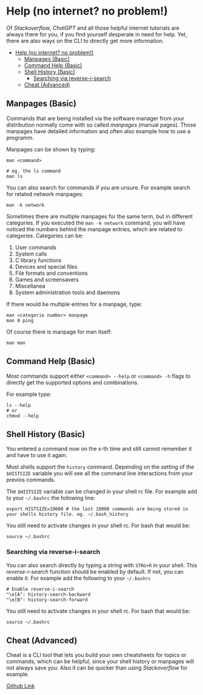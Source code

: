 # Help (no internet? no problem!)

Of _Stackoverflow_, _ChatGPT_ and all those helpful internet tutorials are always there for you, if you find yourself desperate in need for help. Yet, there are also ways on the CLI to directly get more information.

- [Help (no internet? no problem!)](#help-no-internet-no-problem)
  - [Manpages (Basic)](#manpages-basic)
  - [Command Help (Basic)](#command-help-basic)
  - [Shell History (Basic)](#shell-history-basic)
    - [Searching via reverse-i-search](#searching-via-reverse-i-search)
  - [Cheat (Advanced)](#cheat-advanced)

## Manpages (Basic)

Commands that are being installed via the software manager from your distribution normally come with so called _manpages_ (manual pages). Those manpages have detailed information and often also example how to use a programm. 

Manpages can be shown by typing:
```shell
man <command>

# eg. the ls command
man ls
```

You can also search for commands if you are unsure. For example search for related network manpages:
```shell
man -k network
```

Sometimes there are multiple manpages for the same term, but in different categories. If you executed the `man -k network` command, you will have noticed the numbers behind the manpage entries, which are related to categories. Categories can be:

1. User commands
2. System calls
3. C library functions
4. Devices and special files
5. File formats and conventions
6. Games and screensavers
7. Miscellanea
8. System administration tools and daemons

If there would be multiple entries for a manpage, type:
```shell
man <categorie number> manpage
man 8 ping
```

Of course there is manpage for man itself:
```shell
man man
```

## Command Help (Basic)

Most commands support either `<command> --help` or `<command> -h` flags to directly get the supported options and combinations.

For example type:
```shell
ls --help
# or
chmod --help
```

## Shell History (Basic)

You entered a command now on the x-th time and still cannot remember it and have to use it again.

Most shells support the `history` command. Depending on the setting of the `$HISTSIZE` variable you will see all the command line interactions from your previos commands.

The `$HISTSIZE` variable can be changed in your shell rc file. For example add to your `~/.bashrc` the following line:
```shell
export HISTSIZE=10000 # the last 10000 commands are being stored in your shells history file. eg. ~/.bash_history
```

You still need to activate changes in your shell rc. For bash that would be:
```shell
source ~/.bashrc
```

### Searching via reverse-i-search

You can also search directly by typing a string with `STRG+R` in your shell. This _reverse-i-search_ function should be enabled by default. If not, you can enable it. For example add the following to your `~/.bashrc`
```shell
# Enable reverse-i-search
"\e[A": history-search-backward
"\e[B": history-search-forward
```
You still need to activate changes in your shell rc. For bash that would be:
```shell
source ~/.bashrc
```

## Cheat (Advanced)

Cheat is a CLI tool that lets you build your own cheatsheets for topics or commands, which can be helpful, since your shell history or manpages will not always save you. Also it can be quicker than using _Stackoverflow_ for example.

[Github Link](https://github.com/cheat/cheat)